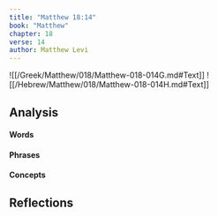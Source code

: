 ```yaml
---
title: "Matthew 18:14"
book: "Matthew"
chapter: 18
verse: 14
author: Matthew Levi
---
```

![[/Greek/Matthew/018/Matthew-018-014G.md#Text]]
![[/Hebrew/Matthew/018/Matthew-018-014H.md#Text]]

## Analysis

#### Words

#### Phrases

#### Concepts

## Reflections
